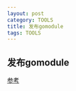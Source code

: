 ```yaml
---
layout: post
category: TOOLS
title: 发布gomodule
tags: TOOLS
---
```


## 发布gomodule



[参考](https://gocn.vip/topics/9829)